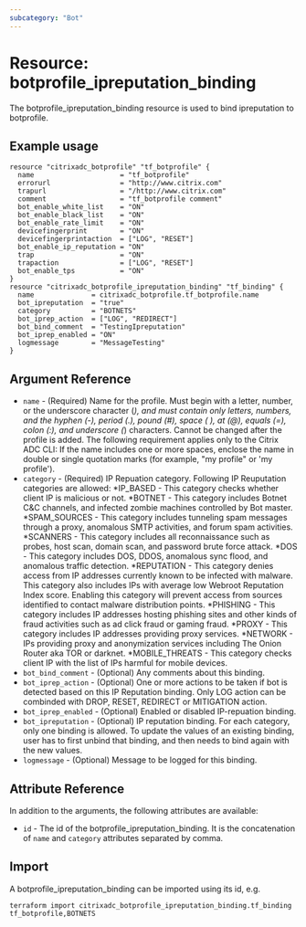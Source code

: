```yaml
---
subcategory: "Bot"
---
```


# Resource: botprofile_ipreputation_binding

The botprofile_ipreputation_binding resource is used to bind ipreputation to botprofile.


## Example usage

```hcl
resource "citrixadc_botprofile" "tf_botprofile" {
  name                     = "tf_botprofile"
  errorurl                 = "http://www.citrix.com"
  trapurl                  = "/http://www.citrix.com"
  comment                  = "tf_botprofile comment"
  bot_enable_white_list    = "ON"
  bot_enable_black_list    = "ON"
  bot_enable_rate_limit    = "ON"
  devicefingerprint        = "ON"
  devicefingerprintaction  = ["LOG", "RESET"]
  bot_enable_ip_reputation = "ON"
  trap                     = "ON"
  trapaction               = ["LOG", "RESET"]
  bot_enable_tps           = "ON"
}
resource "citrixadc_botprofile_ipreputation_binding" "tf_binding" {
  name              = citrixadc_botprofile.tf_botprofile.name
  bot_ipreputation  = "true"
  category          = "BOTNETS"
  bot_iprep_action  = ["LOG", "REDIRECT"]
  bot_bind_comment  = "TestingIpreputation"
  bot_iprep_enabled = "ON"
  logmessage        = "MessageTesting"
}
```


## Argument Reference

* `name` - (Required) Name for the profile. Must begin with a letter, number, or the underscore character (_), and must contain only letters, numbers, and the hyphen (-), period (.), pound (#), space ( ), at (@), equals (=), colon (:), and underscore (_) characters. Cannot be changed after the profile is added.  The following requirement applies only to the Citrix ADC CLI: If the name includes one or more spaces, enclose the name in double or single quotation marks (for example, "my profile" or 'my profile').
* `category` - (Required) IP Repuation category. Following IP Reuputation categories are allowed: *IP_BASED - This category checks whether client IP is malicious or not. *BOTNET - This category includes Botnet C&C channels, and infected zombie machines controlled by Bot master. *SPAM_SOURCES - This category includes tunneling spam messages through a proxy, anomalous SMTP activities, and forum spam activities. *SCANNERS - This category includes all reconnaissance such as probes, host scan, domain scan, and password brute force attack. *DOS - This category includes DOS, DDOS, anomalous sync flood, and anomalous traffic detection. *REPUTATION - This category denies access from IP addresses currently known to be infected with malware. This category also includes IPs with average low Webroot Reputation Index score. Enabling this category will prevent access from sources identified to contact malware distribution points. *PHISHING - This category includes IP addresses hosting phishing sites and other kinds of fraud activities such as ad click fraud or gaming fraud. *PROXY - This category includes IP addresses providing proxy services. *NETWORK - IPs providing proxy and anonymization services including The Onion Router aka TOR or darknet. *MOBILE_THREATS - This category checks client IP with the list of IPs harmful for mobile devices.
* `bot_bind_comment` - (Optional) Any comments about this binding.
* `bot_iprep_action` - (Optional) One or more actions to be taken if bot is detected based on this IP Reputation binding. Only LOG action can be combinded with DROP, RESET, REDIRECT or MITIGATION action.
* `bot_iprep_enabled` - (Optional) Enabled or disabled IP-repuation binding.
* `bot_ipreputation` - (Optional) IP reputation binding. For each category, only one binding is allowed. To update the values of an existing binding, user has to first unbind that binding, and then needs to bind again with the new values.
* `logmessage` - (Optional) Message to be logged for this binding.


## Attribute Reference

In addition to the arguments, the following attributes are available:

* `id` - The id of the botprofile_ipreputation_binding. It is the concatenation of `name` and `category` attributes separated by comma.


## Import

A botprofile_ipreputation_binding can be imported using its id, e.g.

```shell
terraform import citrixadc_botprofile_ipreputation_binding.tf_binding tf_botprofile,BOTNETS
```
